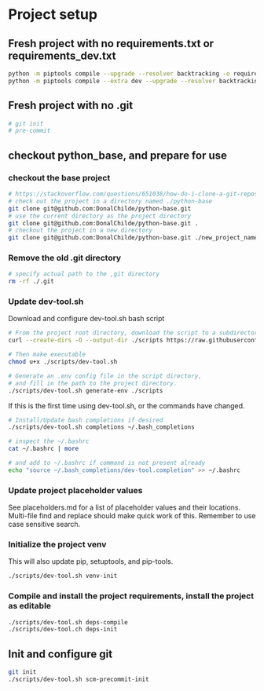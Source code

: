 # Project setup

## Fresh project with no requirements.txt or requirements_dev.txt

```bash
python -m piptools compile --upgrade --resolver backtracking -o requirements.txt pyproject.toml
python -m piptools compile --extra dev --upgrade --resolver backtracking -o requirements_dev.txt pyproject.toml
```

## Fresh project with no .git

```bash
# git init
# pre-commit
```

## checkout python_base, and prepare for use

### checkout the base project

```bash
# https://stackoverflow.com/questions/651038/how-do-i-clone-a-git-repository-into-a-specific-folder
# check out the project in a directory named ./python-base
git clone git@github.com:DonalChilde/python-base.git
# use the current directory as the project directory
git clone git@github.com:DonalChilde/python-base.git .
# checkout the project in a new directory
git clone git@github.com:DonalChilde/python-base.git ./new_project_name
```

### Remove the old .git directory

```bash
# specify actual path to the ,git directory
rm -rf ./.git
```

### Update dev-tool.sh

Download and configure dev-tool.sh bash script

```bash
# From the project root directory, download the script to a subdirectory.
curl --create-dirs -O --output-dir ./scripts https://raw.githubusercontent.com/DonalChilde/dev-tool/main/scripts/dev-tool.sh

# Then make executable
chmod u+x ./scripts/dev-tool.sh

# Generate an .env config file in the script directory,
# and fill in the path to the project directory.
./scripts/dev-tool.sh generate-env ./scripts

```

If this is the first time using dev-tool.sh, or the commands have changed.

```bash
# Install/Update bash completions if desired
./scripts/dev-tool.sh completions ~/.bash_completions

# inspect the ~/.bashrc
cat ~/.bashrc | more

# and add to ~/.bashrc if command is not present already
echo "source ~/.bash_completions/dev-tool.completion" >> ~/.bashrc
```

### Update project placeholder values

See placeholders.md for a list of placeholder values and their locations.
Multi-file find and replace should make quick work of this.
Remember to use case sensitive search.

### Initialize the project venv

This will also update pip, setuptools, and pip-tools.

```bash
./scripts/dev-tool.sh venv-init
```

### Compile and install the project requirements, install the project as editable

```bash
./scripts/dev-tool.sh deps-compile
./scripts/dev-tool.ch deps-init
```

## Init and configure git

```bash
git init
./scripts/dev-tool.sh scm-precommit-init


```
